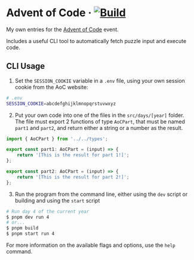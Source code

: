 # Advent of Code &middot; [![Build](https://github.com/ElCholoGamer/advent-of-code/actions/workflows/build.yml/badge.svg)](https://github.com/ElCholoGamer/advent-of-code/actions/workflows/build.yml)

My own entries for the [Advent of Code](https://adventofcode.com) event.

Includes a useful CLI tool to automatically fetch puzzle input and execute code.

## CLI Usage

1. Set the `SESSION_COOKIE` variable in a `.env` file, using your own session cookie from the AoC website:

```bash
# .env
SESSION_COOKIE=abcdefghijklmnopqrstuvwxyz
```

2. Put your own code into one of the files in the `src/days/[year]` folder. The file must export 2 functions of type `AoCPart`, that must be named `part1` and `part2`, and return either a string or a number as the result.

```typescript
import { AoCPart } from '../../types';

export const part1: AoCPart = (input) => {
	return '[This is the result for part 1!]';
};

export const part2: AoCPart = (input) => {
	return '[This is the result for part 2!]';
};
```

3. Run the program from the command line, either using the `dev` script or building and using the `start` script

```bash
# Run day 4 of the current year
$ pnpm dev run 4
# or...
$ pnpm build
$ pnpm start run 4
```

For more information on the available flags and options, use the `help` command.
